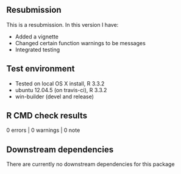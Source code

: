 ## Resubmission
This is a resubmission. In this version I have:
  
* Added a vignette
* Changed certain function warnings to be messages
* Integrated testing


## Test environment
* Tested on local OS X install, R 3.3.2
* ubuntu 12.04.5 (on travis-ci), R 3.3.2
* win-builder (devel and release)


## R CMD check results
0 errors | 0 warnings | 0 note


## Downstream dependencies
There are currently no downstream dependencies for this package